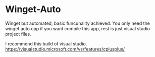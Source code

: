 # Winget-Auto
Winget but automated, basic funcunality achieved.
You only need the winget auto.cpp if you want compile this app, rest is just visual studio project files.

I recommend this build of visual studio.
https://visualstudio.microsoft.com/vs/features/cplusplus/
